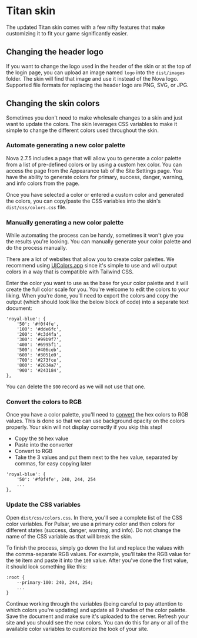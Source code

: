 # Titan skin

The updated Titan skin comes with a few nifty features that make customizing it to fit your game significantly easier.

## Changing the header logo

If you want to change the logo used in the header of the skin or at the top of the login page, you can upload an image named `logo` into the `dist/images` folder. The skin will find that image and use it instead of the Nova logo. Supported file formats for replacing the header logo are PNG, SVG, or JPG.

## Changing the skin colors

Sometimes you don't need to make wholesale changes to a skin and just want to update the colors. The skin leverages CSS variables to make it simple to change the different colors used throughout the skin.

### Automate generating a new color palette

Nova 2.7.5 includes a page that will allow you to generate a color palette from a list of pre-defined colors or by using a custom hex color. You can access the page from the Appearance tab of the Site Settings page. You have the ability to generate colors for primary, success, danger, warning, and info colors from the page.

Once you have selected a color or entered a custom color and generated the colors, you can copy/paste the CSS variables into the skin's `dist/css/colors.css` file.

### Manually generating a new color palette

While automating the process can be handy, sometimes it won't give you the results you're looking. You can manually generate your color palette and do the process manually.

There are a lot of websites that allow you to create color palettes. We recommend using [UIColors.app](https://uicolors.app/create) since it's simple to use and will output colors in a way that is compatible with Tailwind CSS.

Enter the color you want to use as the base for your color palette and it will create the full color scale for you. You're welcome to edit the colors to your liking. When you're done, you'll need to export the colors and copy the output (which should look like the below block of code) into a separate text document:

```
'royal-blue': {
    '50': '#f0f4fe',
    '100': '#dde6fc',
    '200': '#c3d4fa',
    '300': '#99b9f7',
    '400': '#6995f1',
    '500': '#406ceb',
    '600': '#3051e0',
    '700': '#273fce',
    '800': '#2634a7',
    '900': '#243184',
},
```

You can delete the `900` record as we will not use that one.

### Convert the colors to RGB

Once you have a color palette, you'll need to [convert](https://www.rapidtables.com/convert/color/index.html) the hex colors to RGB values. This is done so that we can use background opacity on the colors properly. Your skin will not display correctly if you skip this step!

- Copy the `50` hex value
- Paste into the converter
- Convert to RGB
- Take the 3 values and put them next to the hex value, separated by commas, for easy copying later

```
'royal-blue': {
    '50': '#f0f4fe', 240, 244, 254
    ...
},
```

### Update the CSS variables

Open `dist/css/colors.css`. In there, you'll see a complete list of the CSS color variables. For Pulsar, we use a primary color and then colors for different states (success, danger, warning, and info). Do not change the name of the CSS variable as that will break the skin.

To finish the process, simply go down the list and replace the values with the comma-separate RGB values. For example, you'll take the RGB value for the `50` item and paste it into the `100` value. After you've done the first value, it should look something like this:

```
:root {
    --primary-100: 240, 244, 254;
    ...
}
```

Continue working through the variables (being careful to pay attention to which colors you're updating) and update all 9 shades of the color palette. Save the document and make sure it's uploaded to the server. Refresh your site and you should see the new colors. You can do this for any or all of the available color variables to customize the look of your site.
